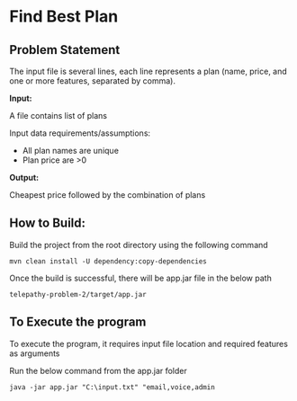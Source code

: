 # Find Best Plan

## **Problem Statement**

The input file is several lines, each line represents a plan (name, price, and one or more features,
separated by comma).

**Input:** 

A file contains list of plans

Input data requirements/assumptions:
* All plan names are unique
* Plan price are >0


**Output:**

Cheapest price followed by the combination of plans

## How to Build:

Build the project from the root directory using the following command

`mvn clean install -U dependency:copy-dependencies`

Once the build is successful, there will be app.jar file in the below path

`telepathy-problem-2/target/app.jar`

## To Execute the program

To execute the program, it requires input file location and required features as arguments

Run the below command from the app.jar folder

`java -jar app.jar "C:\input.txt" "email,voice,admin`




